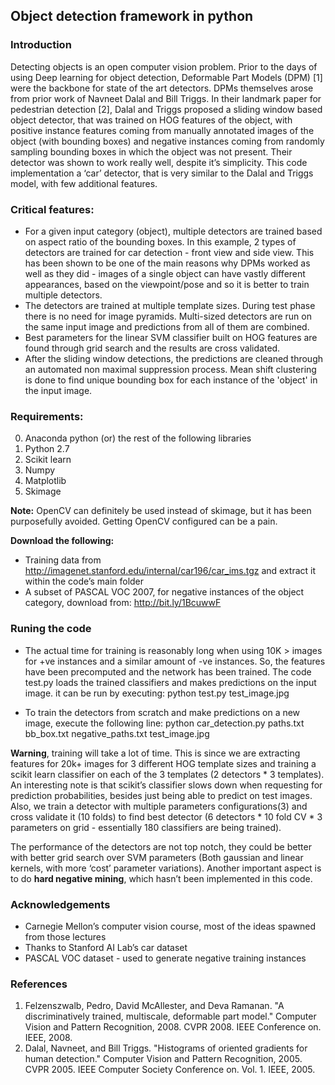 ## Object detection framework in python

### Introduction
Detecting objects is an open computer vision problem. Prior to the days of using Deep learning for object detection, Deformable Part Models (DPM) [1] were the backbone for state of the art detectors. DPMs themselves arose from prior work of Navneet Dalal and Bill Triggs. In their landmark paper for pedestrian detection [2], Dalal and Triggs proposed a sliding window based object detector, that was trained on HOG features of the object, with positive instance features coming from manually annotated images of the object (with bounding boxes) and negative instances coming from randomly sampling bounding boxes in which the object was not present. Their detector was shown to work really well, despite it’s simplicity. This code implementation a ‘car’ detector, that is very similar to the Dalal and Triggs model, with few additional features. 

### Critical features:
* For a given input category (object), multiple detectors are trained based on aspect ratio of the bounding boxes. In this example, 2 types of detectors are trained for car detection - front view and side view. This has been shown to be one of the main reasons why DPMs worked as well as they did - images of a single object can have vastly different appearances, based on the viewpoint/pose and so it is better to train multiple detectors.
* The detectors are trained at multiple template sizes. During test phase there is no need for image pyramids. Multi-sized detectors are run on the same input image and predictions from all of them are combined.
* Best parameters for the linear SVM classifier built on HOG features are found through grid search and the results are cross validated.
* After the sliding window detections, the predictions are cleaned through an automated non maximal suppression process. Mean shift clustering is done to find unique bounding box for each instance of the 'object' in the input image.

### Requirements:
0. Anaconda python (or) the rest of the following libraries 
0. Python 2.7
0. Scikit learn
0. Numpy
0. Matplotlib
0. Skimage

**Note:** OpenCV can definitely be used instead of skimage, but it has been purposefully avoided. Getting OpenCV configured can be a pain. 

**Download the following:**
* Training data from http://imagenet.stanford.edu/internal/car196/car_ims.tgz and extract it within the code’s main folder
* A subset of PASCAL VOC 2007, for negative instances of the object category, download from: http://bit.ly/1BcuwwF

### Runing the code
* The actual time for training is reasonably long when using 10K > images for +ve instances and a similar amount of -ve instances. So, the features have been precomputed and the network has been trained. The code test.py loads the trained classifiers and makes predictions on the input image. it can be run by executing:
python test.py test_image.jpg  

* To train the detectors from scratch and make predictions on a new image, execute the following line:
python car_detection.py paths.txt bb_box.txt negative_paths.txt test_image.jpg

**Warning**, training will take a lot of time. This is since we are extracting features for 20k+ images for 3 different HOG template sizes and training a scikit learn classifier on each of the 3 templates (2 detectors * 3 templates). An interesting note is that scikit’s classifier slows down when requesting for prediction probabilities, besides just being able to predict on test images. Also, we train a detector with multiple parameters configurations(3) and cross validate it (10 folds) to find best detector (6 detectors * 10 fold CV * 3 parameters on grid - essentially 180 classifiers are being trained).

The performance of the detectors are not top notch, they could be better with better grid search over SVM parameters (Both gaussian and linear kernels, with more ‘cost’ parameter variations). Another important aspect is to do **hard negative mining**, which hasn’t been implemented in this code. 

### Acknowledgements 
* Carnegie Mellon’s computer vision course, most of the ideas spawned from those lectures
* Thanks to Stanford AI Lab’s car dataset
* PASCAL VOC dataset - used to generate negative training instances

### References
1. Felzenszwalb, Pedro, David McAllester, and Deva Ramanan. "A discriminatively trained, multiscale, deformable part model." Computer Vision and Pattern Recognition, 2008. CVPR 2008. IEEE Conference on. IEEE, 2008.
2. Dalal, Navneet, and Bill Triggs. "Histograms of oriented gradients for human detection." Computer Vision and Pattern Recognition, 2005. CVPR 2005. IEEE Computer Society Conference on. Vol. 1. IEEE, 2005. 